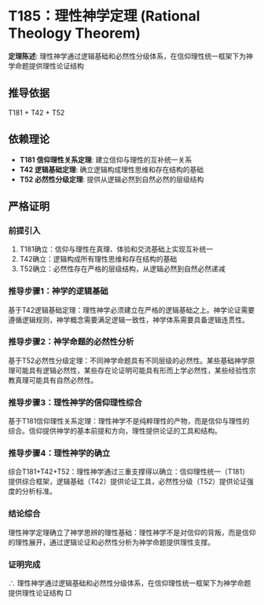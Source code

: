 # T185：理性神学定理 (Rational Theology Theorem)

**定理陈述**: 理性神学通过逻辑基础和必然性分级体系，在信仰理性统一框架下为神学命题提供理性论证结构

## 推导依据
T181 + T42 + T52

## 依赖理论
- **T181 信仰理性关系定理**: 建立信仰与理性的互补统一关系
- **T42 逻辑基础定理**: 确立逻辑构成理性思维和存在结构的基础
- **T52 必然性分级定理**: 提供从逻辑必然到自然必然的层级结构

## 严格证明

### 前提引入
1. T181确立：信仰与理性在真理、体验和交流基础上实现互补统一
2. T42确立：逻辑构成所有理性思维和存在结构的基础
3. T52确立：必然性存在严格的层级结构，从逻辑必然到自然必然递减

### 推导步骤1：神学的逻辑基础
基于T42逻辑基础定理：理性神学必须建立在严格的逻辑基础之上。神学论证需要遵循逻辑规则，神学概念需要满足逻辑一致性，神学体系需要具备逻辑连贯性。

### 推导步骤2：神学命题的必然性分析
基于T52必然性分级定理：不同神学命题具有不同层级的必然性。某些基础神学原理可能具有逻辑必然性，某些存在论证明可能具有形而上学必然性，某些经验性宗教真理可能具有自然必然性。

### 推导步骤3：理性神学的信仰理性综合
基于T181信仰理性关系定理：理性神学不是纯粹理性的产物，而是信仰与理性的综合。信仰提供神学的基本前提和方向，理性提供论证的工具和结构。

### 推导步骤4：理性神学的确立
综合T181+T42+T52：理性神学通过三重支撑得以确立：信仰理性统一（T181）提供综合框架，逻辑基础（T42）提供论证工具，必然性分级（T52）提供论证强度的分析标准。

### 结论综合
理性神学定理确立了神学思辨的理性基础：理性神学不是对信仰的背叛，而是信仰的理性展开，通过逻辑论证和必然性分析为神学命题提供理性支撑。

### 证明完成
∴ 理性神学通过逻辑基础和必然性分级体系，在信仰理性统一框架下为神学命题提供理性论证结构 □